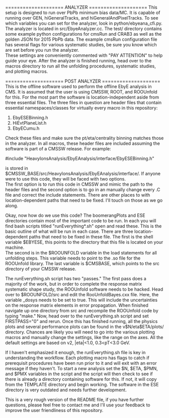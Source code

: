 ==================== ANALYZER ====================
This setup is designed to run over PbPb minimum 
bias data/MC.  It is capable of running over GEN, 
hiGeneralTracks, and hiGeneralAndPixelTracks.  To 
see which variables you can set for the analyzer, 
look in python/ebyeana_cfi.py. The analyzer is 
located in src/EbyeAnalyzer.cc. The test/ 
directory contains some example python configurations 
for cmsRun and CRAB3 as well as the golden JSON for 
2015 PbPb data. The example cmsRun configuration file 
has several flags for various systematic studies, be sure 
you know which are set before you run the analyzer.  
These settings are conveniently commented with 
"PAY ATTENTION" to help guide your eye. After the 
analyzer is finished running, head over to the macros 
directory to run all the unfolding procedures, systematic 
studies, and plotting macros.

==================== POST ANALYZER ====================
This is the offline software used to perform the offline 
EbyE analysis in CMS.  It is assumed that the user is using 
CMSSW, ROOT, and ROOUnfold for this. For the most part the 
software is location-independent aside from three essential 
files.  The three files in question are header files that 
contain essential namespaces/classes for virtually every macro 
in this repository:

1. EbyESEBinning.h 
2. HiEvtPlaneList.h
3. EbyECumu.h

Check these files and make sure the pt/eta/centrality 
binning matches those in the analyzer. In all macros, 
these header files are included assuming the software 
is part of a CMSSW release.  For example:

#include "HeavyIonsAnalysis/EbyEAnalysis/interface/EbyESEBinning.h"

is stored in $CMSSW_BASE/src/HeavyIonsAnalysis/EbyEAnalysis/interface/. 
If anyone were to use this code, they will be faced with two options.  
The first option  is to run this code in CMSSW and mimic the path to the 
header files and the second option is to go in an manually change every .C 
file and correct the include statements. There are other places to with 
location-dependent paths that need to be fixed.  I'll touch on those 
as we go along.

Okay, now how do we use this code? The boomerangPlots and ESE 
directories contain most of the important code to be run.  In 
each you will find bash scripts titled "runEverything*.sh" open 
and read these.  This is the basic outline of what will be run 
in each case.  There are three location-dependent paths that need 
to be fixed in these file.  The first is the shell variable $EBYESE, 
this points to the directory that this file is located on your machine.  
The second is in the $ROOUNFOLD variable in the load statements 
for all unfolding steps.  This variable needs to point to the 
.so file for the ROOUnfold library. The last variable is $CMSBASE, 
which points to the src directory of your CMSSW release.

The runEverything.sh script has two "passes." The first pass 
does a majority of the work, but in order to complete the 
response matrix systematic shape study, the ROOUnfold software 
needs to be hacked.  Head over to $ROOUNFOLD/src and edit the 
RooUnfoldBayes.cxx file.  Here, the variable _dosys needs to 
be set to true.  This will include the uncertainties on the response 
matrix elements in error propagation. When finished navigate up 
one directory from src and recompile the ROOUnfold code by typing 
"make." Now, head over to the runEverything.sh script and set 
FIRSTPASS="0" and rerun. Once this has finished running, all the 
physics plots and several performance plots can be found in the 
v$N/eta$ETA/plots/ directory. Chances are likely you will need to 
go into the various plotting macros and manually change the 
settings, like the range on the axes.  All the default settings 
are based on v2, |eta|<1.0, 0.3<pT<3.0 GeV. 

If I haven't emphasized it enough, the runEverything.sh file is 
key in understanding the workflow. Each plotting macro has flags 
to catch if prerequisit procedures have been run prior to it and 
will exit with an error message if they haven't. To start a new 
analysis set the $N, $ETA, $PMN, and $PMX variables in the script 
and the script will then check to see if there is already a directory 
containing software for this.  If not, it will copy from the TEMPLATE 
directory and begin working. The software in the ESE directory is 
very outdated and needs further development. 

This is a very rough version of the README file, if you have further 
questions, please feel free to contact me and I'll use your feedback 
to improve the user friendliness of this repository. 


